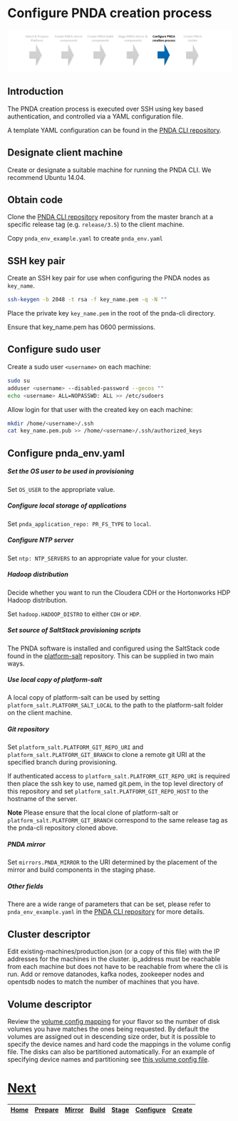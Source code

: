 # Configure PNDA creation process

![](../images/breadcrumbs-cfg.jpg)

## Introduction

The PNDA creation process is executed over SSH using key based authentication, and controlled via a YAML configuration file.

A template YAML configuration can be found in the [PNDA CLI repository](https://github.com/pndaproject/pnda-cli). 

## Designate client machine

Create or designate a suitable machine for running the PNDA CLI. We recommend Ubuntu 14.04.

## Obtain code

Clone the [PNDA CLI repository](https://github.com/pndaproject/pnda-cli) repository from the master branch at a specific release tag (e.g. ```release/3.5```) to the client machine.

Copy ```pnda_env_example.yaml``` to create ```pnda_env.yaml```

## SSH key pair

Create an SSH key pair for use when configuring the PNDA nodes as ```key_name```. 

```sh
ssh-keygen -b 2048 -t rsa -f key_name.pem -q -N ""
```

Place the private key ```key_name.pem``` in the root of the pnda-cli directory. 

Ensure that key_name.pem has 0600 permissions. 

## Configure sudo user

Create a sudo user `<username>` on each machine:

```sh
sudo su
adduser <username> --disabled-password --gecos ""
echo <username> ALL=NOPASSWD: ALL >> /etc/sudoers
```
Allow login for that user with the created key on each machine:

```sh
mkdir /home/<username>/.ssh
cat key_name.pem.pub >> /home/<username>/.ssh/authorized_keys
```

## Configure pnda_env.yaml

##### Set the OS user to be used in provisioning

Set `OS_USER` to the appropriate value.

##### Configure local storage of applications

Set `pnda_application_repo: PR_FS_TYPE` to `local`.

##### Configure NTP server

Set `ntp: NTP_SERVERS` to an appropriate value for your cluster.

##### Hadoop distribution

Decide whether you want to run the Cloudera CDH or the Hortonworks HDP Hadoop distribution.

Set `hadoop.HADOOP_DISTRO` to either `CDH` or `HDP`.

##### Set source of SaltStack provisioning scripts

The PNDA software is installed and configured using the SaltStack code found in the [platform-salt](https://github.com/pndaproject/platform-salt) repository.  This can be supplied in two main ways.

##### Use local copy of platform-salt

A local copy of platform-salt can be used by setting `platform_salt.PLATFORM_SALT_LOCAL` to the path to the platform-salt folder on the client machine.

##### Git repository

Set `platform_salt.PLATFORM_GIT_REPO_URI` and `platform_salt.PLATFORM_GIT_BRANCH` to clone a remote git URI at the specified branch during provisioning.
  
If authenticated access to `platform_salt.PLATFORM_GIT_REPO_URI` is required then place the ssh key to use, named git.pem, in the top level directory of this repository and set `platform_salt.PLATFORM_GIT_REPO_HOST` to the hostname of the server.

**Note** Please ensure that the local clone of platform-salt or  `platform_salt.PLATFORM_GIT_BRANCH` correspond to the same release tag as the pnda-cli repository cloned above.

##### PNDA mirror

Set `mirrors.PNDA_MIRROR` to the URI determined by the placement of the mirror and build components in the staging phase.

##### Other fields

There are a wide range of parameters that can be set, please refer to ```pnda_env_example.yaml``` in the [PNDA CLI repository](https://github.com/pndaproject/pnda-cli) for more details.

## Cluster descriptor

Edit existing-machines/production.json (or a copy of this file) with the IP addresses for the machines in the cluster. ip_address must be reachable from each machine but does not have to be reachable from where the cli is run. Add or remove datanodes, kafka nodes, zookeeper nodes and opentsdb nodes to match the number of machines that you have.

## Volume descriptor

Review the [volume config mapping](https://github.com/pndaproject/pnda-cli/blob/develop/bootstrap-scripts/production/volume-config.yaml) for your flavor so the number of disk volumes you have matches the ones being requested. By default the volumes are assigned out in descending size order, but it is possible to specify the device names and hard code the mappings in the volume config file. The disks can also be partitioned automatically. For an example of specifying device names and partitioning see [this volume config file](https://github.com/pndaproject/pnda-cli/blob/develop/bootstrap-scripts/production/volume-config.yaml).

# [Next](CREATE.md)

| [Home](../OVERVIEW.md) | [Prepare](PREPARE.md) | [Mirror](MIRROR.md) | [Build](BUILD.md) | [Stage](STAGE.md) | [Configure](CONFIGURE.md) | [Create](CREATE.md) | 
| --- | --- | --- | --- | --- | --- | --- |
